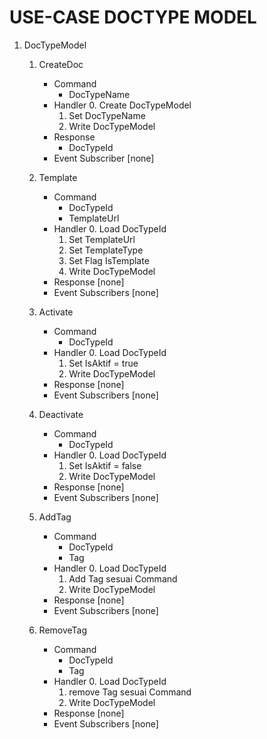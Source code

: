  # USE-CASE DOCTYPE MODEL

1. DocTypeModel
    1. CreateDoc
        - Command
            - DocTypeName
        - Handler
            0. Create DocTypeModel
            1. Set DocTypeName
            2. Write DocTypeModel
        - Response
            - DocTypeId
        - Event Subscriber [none]

    2. Template
        - Command
            - DocTypeId
            - TemplateUrl
        - Handler
            0. Load DocTypeId
            1. Set TemplateUrl
            2. Set TemplateType
            3. Set Flag IsTemplate
            4. Write DocTypeModel
        - Response [none]
        - Event Subscribers [none]

    3. Activate
        - Command
            - DocTypeId
        - Handler
            0. Load DocTypeId
            1. Set IsAktif = true
            2. Write DocTypeModel
        - Response [none]
        - Event Subscribers [none]

    4. Deactivate
        - Command
            - DocTypeId
        - Handler
            0. Load DocTypeId
            1. Set IsAktif = false
            2. Write DocTypeModel
        - Response [none]
        - Event Subscribers [none]

    5. AddTag
        - Command
            - DocTypeId
            - Tag
        - Handler
            0. Load DocTypeId
            1. Add Tag sesuai Command
            2. Write DocTypeModel
        - Response [none]
        - Event Subscribers [none]

    6. RemoveTag
        - Command
            - DocTypeId
            - Tag
        - Handler
            0. Load DocTypeId
            1. remove Tag sesuai Command
            2. Write DocTypeModel
        - Response [none]
        - Event Subscribers [none]

